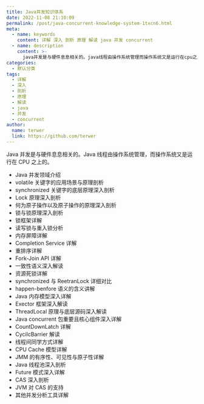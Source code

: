 ```yaml
---
title: Java并发知识体系
date: 2022-11-08 21:10:09
permalink: /post/java-concurrent-knowledge-system-1txcn6.html
meta:
  - name: keywords
    content: 详解 深入 剖析 原理 解读 java 并发 concurrent
  - name: description
    content: >-
      java并发是与硬件息息相关的。java线程由操作系统管理而操作系统又是运行在cpu之上的。java并发领域介绍volatile关键字的应用场景与原理剖析synchronized关键字的底层原理深入剖析lock原理深入剖析何为原子操作以及原子操作的原理深入剖析锁与锁原理深入剖析锁框架详解读写锁与重入锁分析内存屏障详解completionservice详解重排序详解forkjoinapi详解一致性语义深入解读资源死锁详解synchronized与reetranlock详细对比happenbenfore语义的
categories:
  - 默认分类
tags:
  - 详解
  - 深入
  - 剖析
  - 原理
  - 解读
  - java
  - 并发
  - concurrent
author:
  name: terwer
  link: https://github.com/terwer
---
```



Java 并发是与硬件息息相关的。Java 线程由操作系统管理，而操作系统又是运行在 CPU 之上的。

* Java 并发领域介绍
* volatile 关键字的应用场景与原理剖析
* synchronized 关键字的底层原理深入剖析
* Lock 原理深入剖析
* 何为原子操作以及原子操作的原理深入剖析
* 锁与锁原理深入剖析
* 锁框架详解
* 读写锁与重入锁分析
* 内存屏障详解
* Completion Service 详解
* 重排序详解
* Fork-Join API 详解
* 一致性语义深入解读
* 资源死锁详解
* synchronized 与 ReetranLock 详细对比
* happen-benfore 语义的含义讲解
* Java 内存模型深入详解
* Exector 框架深入解读
* ThreadLocal 原理与底层源码深入解读
* Java concurrent 包重要且核心组件深入详解
* CountDownLatch 详解
* CycilcBarrier 解读
* 线程间同学方式详解
* CPU Cache 模型详解
* JMM 的有序性、可见性与原子性详解
* Java 线程池深入剖析
* Future 模式深入详解
* CAS 深入剖析
* JVM 对 CAS 的支持
* 其他并发分析工具详解

‍

